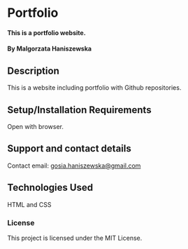# Portfolio

#### This is a portfolio website.

#### By Malgorzata Haniszewska

## Description

This is a website including portfolio with Github repositories.

## Setup/Installation Requirements

Open with browser.


## Support and contact details

Contact email: gosia.haniszewska@gmail.com

## Technologies Used

HTML and CSS

### License

This project is licensed under the MIT License.
